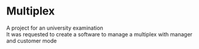 # Multiplex
A project for an university examination <br>
It was requested to create a software to manage a multiplex with manager and customer mode
